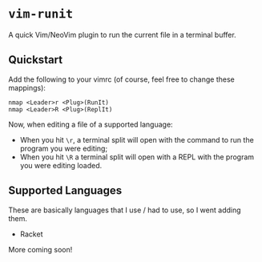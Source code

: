 `vim-runit`
===========

A quick Vim/NeoVim plugin to run the current file in a terminal buffer.

Quickstart
----------

Add the following to your vimrc (of course, feel free to change these mappings):

```vim
nmap <Leader>r <Plug>(RunIt)
nmap <Leader>R <Plug>(ReplIt)
```

Now, when editing a file of a supported language:

- When you hit `\r`, a terminal split will open with the command to run the program you were editing;
- When you hit `\R` a terminal split will open with a REPL with the program you were editing loaded.

Supported Languages
-------------------

These are basically languages that I use / had to use, so I went adding them.

- Racket

More coming soon!
